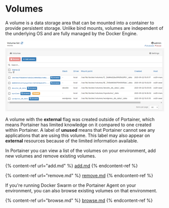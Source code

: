 # Volumes

A volume is a data storage area that can be mounted into a container to provide persistent storage. Unlike bind mounts, volumes are independent of the underlying OS and are fully managed by the Docker Engine.

![The Volumes interface](../../../.gitbook/assets/2.9-volumes-splash.png)

A volume with the **external** flag was created outside of Portainer, which means Portainer has limited knowledge on it compared to one created within Portainer. A label of **unused** means that Portainer cannot see any applications that are using this volume. This label may also appear on **external** resources because of the limited information available.

In Portainer you can view a list of the volumes on your environment, add new volumes and remove existing volumes.

{% content-ref url="add.md" %}
[add.md](add.md)
{% endcontent-ref %}

{% content-ref url="remove.md" %}
[remove.md](remove.md)
{% endcontent-ref %}

If you're running Docker Swarm or the Portainer Agent on your environment, you can also browse existing volumes on that environment.

{% content-ref url="browse.md" %}
[browse.md](browse.md)
{% endcontent-ref %}



